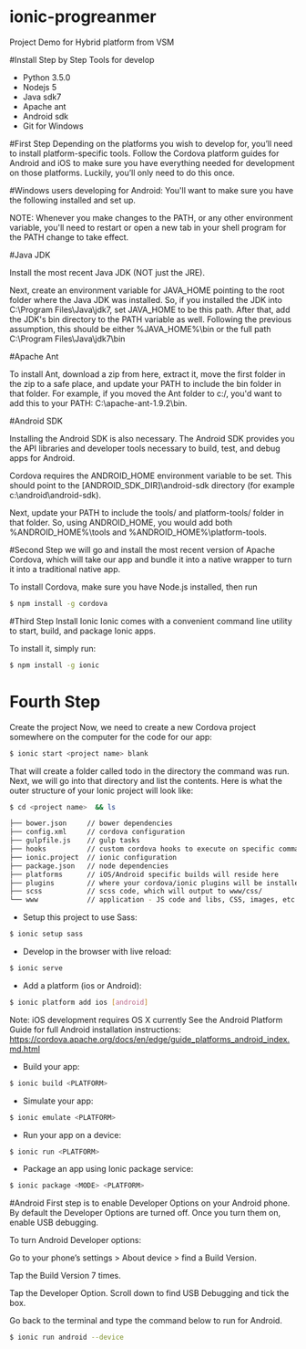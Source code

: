 # ionic-progreanmer
Project Demo for Hybrid platform from VSM

#Install Step by Step
Tools for develop
  - Python 3.5.0
  - Nodejs 5
  - Java sdk7
  - Apache ant
  - Android sdk
  - Git for Windows 

#First Step
Depending on the platforms you wish to develop for, you’ll need to install platform-specific tools. Follow the Cordova platform guides for Android and iOS to make sure you have everything needed for development on those platforms. Luckily, you’ll only need to do this once.

#Windows users developing for Android: You'll want to make sure you have the following installed and set up.

NOTE: Whenever you make changes to the PATH, or any other environment variable, you'll need to restart or open a new tab in your shell program for the PATH change to take effect.

#Java JDK

Install the most recent Java JDK (NOT just the JRE).

Next, create an environment variable for JAVA_HOME pointing to the root folder where the Java JDK was installed. So, if you installed the JDK into C:\Program Files\Java\jdk7, set JAVA_HOME to be this path. After that, add the JDK's bin directory to the PATH variable as well. Following the previous assumption, this should be either %JAVA_HOME%\bin or the full path C:\Program Files\Java\jdk7\bin

#Apache Ant

To install Ant, download a zip from here, extract it, move the first folder in the zip to a safe place, and update your PATH to include the bin folder in that folder. For example, if you moved the Ant folder to c:/, you'd want to add this to your PATH: C:\apache-ant-1.9.2\bin.

#Android SDK

Installing the Android SDK is also necessary. The Android SDK provides you the API libraries and developer tools necessary to build, test, and debug apps for Android.

Cordova requires the ANDROID_HOME environment variable to be set. This should point to the [ANDROID_SDK_DIR]\android-sdk directory (for example c:\android\android-sdk).

Next, update your PATH to include the tools/ and platform-tools/ folder in that folder. So, using ANDROID_HOME, you would add both %ANDROID_HOME%\tools and %ANDROID_HOME%\platform-tools.

#Second Step
we will go and install the most recent version of Apache Cordova, which will take our app and bundle it into a native wrapper to turn it into a traditional native app.

To install Cordova, make sure you have Node.js installed, then run
```bash
$ npm install -g cordova
```

#Third Step
Install Ionic
Ionic comes with a convenient command line utility to start, build, and package Ionic apps.

To install it, simply run:
```bash
$ npm install -g ionic
```
# Fourth Step
Create the project
Now, we need to create a new Cordova project somewhere on the computer for the code for our app:
```bash
$ ionic start <project name> blank
```
That will create a folder called todo in the directory the command was run. Next, we will go into that directory and list the contents. Here is what the outer structure of your Ionic project will look like:
```bash
$ cd <project name>  && ls

├── bower.json     // bower dependencies
├── config.xml     // cordova configuration
├── gulpfile.js    // gulp tasks
├── hooks          // custom cordova hooks to execute on specific commands
├── ionic.project  // ionic configuration
├── package.json   // node dependencies
├── platforms      // iOS/Android specific builds will reside here
├── plugins        // where your cordova/ionic plugins will be installed
├── scss           // scss code, which will output to www/css/
└── www            // application - JS code and libs, CSS, images, etc.

```

 * Setup this project to use Sass:
 ```bash 
$ ionic setup sass
```
 

 * Develop in the browser with live reload:
 ```bash 
$ ionic serve
```

 * Add a platform (ios or Android): 
 ```bash 
$ ionic platform add ios [android]
```
   Note: iOS development requires OS X currently
   See the Android Platform Guide for full Android installation instructions:
   https://cordova.apache.org/docs/en/edge/guide_platforms_android_index.md.html

 * Build your app: 
 ```bash
$ ionic build <PLATFORM> 
  ```

 * Simulate your app: 
```bash
$ ionic emulate <PLATFORM>
```
 * Run your app on a device: 
```bash 
$ ionic run <PLATFORM>
```
 * Package an app using Ionic package service: 

```bash 
$ ionic package <MODE> <PLATFORM>
```


#Android
First step is to enable Developer Options on your Android phone. By default the Developer Options are turned off. Once you turn them on, enable USB debugging.

To turn Android Developer options:

Go to your phone’s settings > About device > find a Build Version.

Tap the Build Version 7 times.

Tap the Developer Option. Scroll down to find USB Debugging and tick the box.

Go back to the terminal and type the command below to run for Android.
```bash 
$ ionic run android --device
```


